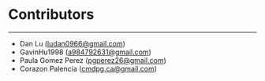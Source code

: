 # Contributors

---

- Dan Lu (ludan0966@gmail.com)
- GavinHu1998 (a984792631@gmail.com)
- Paula Gomez Perez (pgperez26@gmail.com)
- Corazon Palencia (cmdpg.ca@gmail.com)
